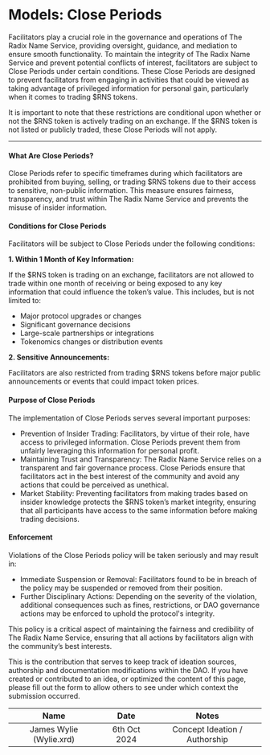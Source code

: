 # Models: Close Periods

Facilitators play a crucial role in the governance and operations of The Radix Name Service, providing oversight, guidance, and mediation to ensure smooth functionality. To maintain the integrity of The Radix Name Service and prevent potential conflicts of interest, facilitators are subject to Close Periods under certain conditions. These Close Periods are designed to prevent facilitators from engaging in activities that could be viewed as taking advantage of privileged information for personal gain, particularly when it comes to trading $RNS tokens.

It is important to note that these restrictions are conditional upon whether or not the $RNS token is actively trading on an exchange. If the $RNS token is not listed or publicly traded, these Close Periods will not apply.

---

#### What Are Close Periods?
Close Periods refer to specific timeframes during which facilitators are prohibited from buying, selling, or trading $RNS tokens due to their access to sensitive, non-public information. This measure ensures fairness, transparency, and trust within The Radix Name Service and prevents the misuse of insider information.

#### Conditions for Close Periods

Facilitators will be subject to Close Periods under the following conditions:

**1. Within 1 Month of Key Information:**

If the $RNS token is trading on an exchange, facilitators are not allowed to trade within one month of receiving or being exposed to any key information that could influence the token’s value. This includes, but is not limited to:
- Major protocol upgrades or changes
- Significant governance decisions
- Large-scale partnerships or integrations
- Tokenomics changes or distribution events

**2. Sensitive Announcements:**

Facilitators are also restricted from trading $RNS tokens before major public announcements or events that could impact token prices.

#### Purpose of Close Periods

The implementation of Close Periods serves several important purposes:

- Prevention of Insider Trading: Facilitators, by virtue of their role, have access to privileged information. Close Periods prevent them from unfairly leveraging this information for personal profit.
- Maintaining Trust and Transparency: The Radix Name Service relies on a transparent and fair governance process. Close Periods ensure that facilitators act in the best interest of the community and avoid any actions that could be perceived as unethical.
- Market Stability: Preventing facilitators from making trades based on insider knowledge protects the $RNS token’s market integrity, ensuring that all participants have access to the same information before making trading decisions.

#### Enforcement

Violations of the Close Periods policy will be taken seriously and may result in:

- Immediate Suspension or Removal: Facilitators found to be in breach of the policy may be suspended or removed from their position.
- Further Disciplinary Actions: Depending on the severity of the violation, additional consequences such as fines, restrictions, or DAO governance actions may be enforced to uphold the protocol's integrity.

This policy is a critical aspect of maintaining the fairness and credibility of The Radix Name Service, ensuring that all actions by facilitators align with the community’s best interests.

<!-- changelog:start -->

This is the contribution that serves to keep track of ideation sources, authorship and documentation modifications within the DAO. If you have created or contributed to an idea, or optimized the content of this page, please fill out the form to allow others to see under which context the submission occurred.

| Name  | Date            | Notes |
| :-----: | :---------------: | :---------------------------: |
| James Wylie (Wylie.xrd) | 6th Oct 2024 | Concept Ideation / Authorship |

<!-- changelog:end -->